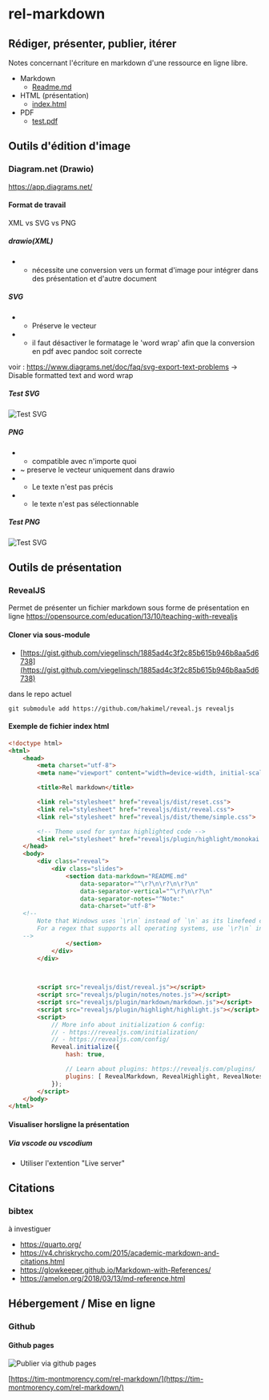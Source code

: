 # rel-markdown
## Rédiger, présenter, publier, itérer
Notes concernant l'écriture en markdown d'une ressource en ligne libre.


* Markdown
  * [Readme.md](https://github.com/tim-montmorency/rel-markdown/blob/main/README.md)
* HTML (présentation)
  * [index.html](./index.html)
* PDF
  * [test.pdf](./test.pdf)


## Outils d'édition d'image 


### Diagram.net (Drawio)
https://app.diagrams.net/

#### Format de travail

XML vs SVG vs PNG


##### drawio(XML)

* - nécessite une conversion vers un format d'image pour intégrer dans des présentation et d'autre document


##### SVG 
* + Préserve le vecteur
* - il faut désactiver le formatage le 'word wrap' afin que la conversion en pdf avec pandoc soit correcte 

voir : https://www.diagrams.net/doc/faq/svg-export-text-problems -> Disable formatted text and word wrap


##### Test SVG
![Test SVG](medias/processus_installation.drawio.svg)


##### PNG
* + compatible avec n'importe quoi 
* ~ preserve le vecteur uniquement dans drawio
* - Le texte n'est pas précis 
* - le texte n'est pas sélectionnable


##### Test PNG
![Test SVG](medias/processus_installation.drawio.png)



## Outils de présentation


### RevealJS

Permet de présenter un fichier markdown sous forme de présentation en ligne
https://opensource.com/education/13/10/teaching-with-revealjs


#### Cloner via sous-module 

* [https://gist.github.com/viegelinsch/1885ad4c3f2c85b615b946b8aa5d6738](https://gist.github.com/viegelinsch/1885ad4c3f2c85b615b946b8aa5d6738)

dans le repo actuel

```
git submodule add https://github.com/hakimel/reveal.js revealjs
```


#### Exemple de fichier index html

```html
<!doctype html>
<html>
	<head>
		<meta charset="utf-8">
		<meta name="viewport" content="width=device-width, initial-scale=1.0, maximum-scale=1.0, user-scalable=no">

		<title>Rel markdown</title>

		<link rel="stylesheet" href="revealjs/dist/reset.css">
		<link rel="stylesheet" href="revealjs/dist/reveal.css">
		<link rel="stylesheet" href="revealjs/dist/theme/simple.css">

		<!-- Theme used for syntax highlighted code -->
		<link rel="stylesheet" href="revealjs/plugin/highlight/monokai.css">
	</head>
	<body>
		<div class="reveal">
			<div class="slides">
				<section data-markdown="README.md"
					data-separator="^\r?\n\r?\n\r?\n"
					data-separator-vertical="^\r?\n\r?\n"
					data-separator-notes="^Note:"
         			data-charset="utf-8">
    <!--
        Note that Windows uses `\r\n` instead of `\n` as its linefeed character.
        For a regex that supports all operating systems, use `\r?\n` instead of `\n`.
    -->
				</section>
			</div>
		</div>

		

		<script src="revealjs/dist/reveal.js"></script>
		<script src="revealjs/plugin/notes/notes.js"></script>
		<script src="revealjs/plugin/markdown/markdown.js"></script>
		<script src="revealjs/plugin/highlight/highlight.js"></script>
		<script>
			// More info about initialization & config:
			// - https://revealjs.com/initialization/
			// - https://revealjs.com/config/
			Reveal.initialize({
				hash: true,

				// Learn about plugins: https://revealjs.com/plugins/
				plugins: [ RevealMarkdown, RevealHighlight, RevealNotes ]
			});
		</script>
	</body>
</html>

```


#### Visualiser horsligne la présentation 
##### Via vscode ou vscodium
* Utiliser l'extention "Live server"



## Citations


### bibtex

à investiguer

* https://quarto.org/
* https://v4.chriskrycho.com/2015/academic-markdown-and-citations.html
* https://glowkeeper.github.io/Markdown-with-References/
* https://amelon.org/2018/03/13/md-reference.html



## Hébergement / Mise en ligne


### Github 
#### Github pages

![Publier via github pages](medias/publier.drawio.svg)

[https://tim-montmorency.com/rel-markdown/](https://tim-montmorency.com/rel-markdown/)
